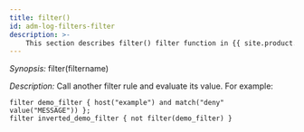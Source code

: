```yaml
---
title: filter()
id: adm-log-filters-filter
description: >-
	This section describes filter() filter function in {{ site.product.short_name }}.
---
```


*Synopsis:* filter(filtername)

*Description:* Call another filter rule and evaluate its value. For example:

```config
filter demo_filter { host("example") and match("deny" value("MESSAGE")) };
filter inverted_demo_filter { not filter(demo_filter) }
```
